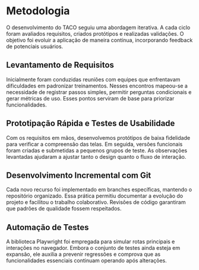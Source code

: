 # Metodologia

O desenvolvimento do TACO seguiu uma abordagem iterativa. A cada ciclo foram avaliados requisitos, criados protótipos e realizadas validações. O objetivo foi evoluir a aplicação de maneira contínua, incorporando feedback de potenciais usuários.

## Levantamento de Requisitos

Inicialmente foram conduzidas reuniões com equipes que enfrentavam dificuldades em padronizar treinamentos. Nesses encontros mapeou-se a necessidade de registrar passos simples, permitir perguntas condicionais e gerar métricas de uso. Esses pontos serviram de base para priorizar funcionalidades.

## Prototipação Rápida e Testes de Usabilidade

Com os requisitos em mãos, desenvolvemos protótipos de baixa fidelidade para verificar a compreensão das telas. Em seguida, versões funcionais foram criadas e submetidas a pequenos grupos de teste. As observações levantadas ajudaram a ajustar tanto o design quanto o fluxo de interação.

## Desenvolvimento Incremental com Git

Cada novo recurso foi implementado em branches específicas, mantendo o repositório organizado. Essa prática permitiu documentar a evolução do projeto e facilitou o trabalho colaborativo. Revisões de código garantiram que padrões de qualidade fossem respeitados.

## Automação de Testes

A biblioteca Playwright foi empregada para simular rotas principais e interações no navegador. Embora o conjunto de testes ainda esteja em expansão, ele auxilia a prevenir regressões e comprova que as funcionalidades essenciais continuam operando após alterações.
